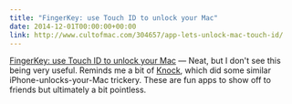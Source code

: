 ```yaml
---
title: "FingerKey: use Touch ID to unlock your Mac"
date: 2014-12-01T00:00:00+00:00
link: http://www.cultofmac.com/304657/app-lets-unlock-mac-touch-id/
---
```

[FingerKey: use Touch ID to unlock your Mac](http://www.cultofmac.com/304657/app-lets-unlock-mac-touch-id/) &mdash; 
 Neat, but I don't see this being very useful. Reminds me a bit of [Knock](https://www.youtube.com/watch?v=CyX8FfSKg04), which did some similar iPhone-unlocks-your-Mac trickery. These are fun apps to show off to friends but ultimately a bit pointless.
